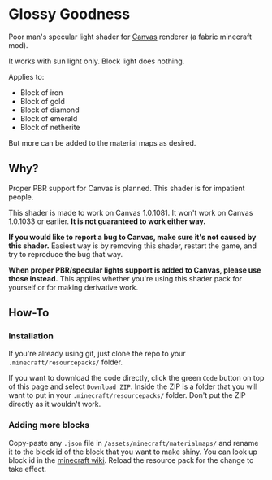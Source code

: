 # Glossy Goodness

Poor man's specular light shader for [Canvas](https://github.com/grondag/canvas) renderer (a fabric minecraft mod).

It works with sun light only. Block light does nothing.

Applies to:
- Block of iron
- Block of gold
- Block of diamond
- Block of emerald
- Block of netherite

But more can be added to the material maps as desired.

## Why?

Proper PBR support for Canvas is planned. This shader is for impatient people.

This shader is made to work on Canvas 1.0.1081. It won't work on Canvas 1.0.1033 or earlier. **It is not guaranteed to work either way.**

**If you would like to report a bug to Canvas, make sure it's not caused by this shader.** Easiest way is by removing this shader, restart the game, and try to reproduce the bug that way.

**When proper PBR/specular lights support is added to Canvas, please use those instead.** This applies whether you're using this shader pack for yourself or for making derivative work. 

## How-To

### Installation

If you're already using git, just clone the repo to your `.minecraft/resourcepacks/` folder.

If you want to download the code directly, click the green `Code` button on top of this page and select `Download ZIP`. Inside the ZIP is a folder that you will want to put in your `.minecraft/resourcepacks/` folder. Don't put the ZIP directly as it wouldn't work.

### Adding more blocks

Copy-paste any `.json` file in `/assets/minecraft/materialmaps/` and rename it to the block id of the block that you want to make shiny. You can look up block id in the [minecraft wiki](https://minecraft.gamepedia.com). Reload the resource pack for the change to take effect.
